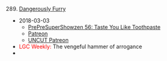 289. [Dangerously Furry](https://linuxgamecast.com/2018/03/linuxgamecast-weekly-289-dangerously-furry/)
   * 2018-03-03
      * [PrePreSuperShowzen 56: Taste You Like Toothpaste](https://www.patreon.com/posts/prepresupershowz-17355080)
      * [Patreon](https://www.patreon.com/posts/linuxgamecast-17359605)
      * [UNCUT Patreon](https://www.patreon.com/posts/lgc-weekly-289-17354845)
   * <span style="color:red">LGC Weekly:</span> The vengeful hammer of arrogance
   *
